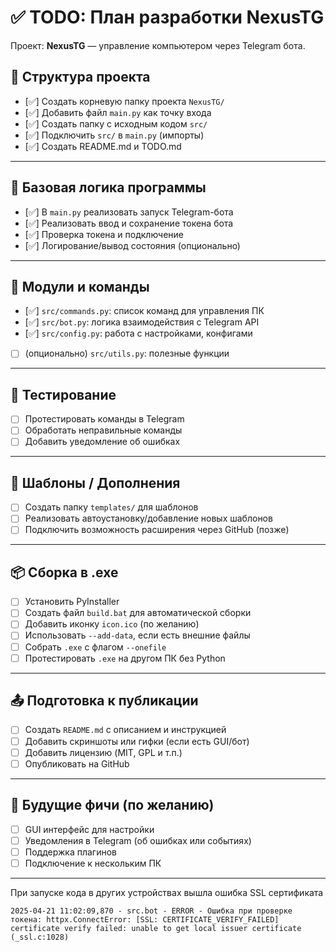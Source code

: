 # ✅ TODO: План разработки NexusTG

Проект: **NexusTG** — управление компьютером через Telegram бота.

## 📁 Структура проекта

- [✅] Создать корневую папку проекта `NexusTG/`
- [✅] Добавить файл `main.py` как точку входа
- [✅] Создать папку с исходным кодом `src/`
- [✅] Подключить `src/` в `main.py` (импорты)
- [✅] Создать README.md и TODO.md

---

## 🔧 Базовая логика программы 

- [✅] В `main.py` реализовать запуск Telegram-бота
- [✅] Реализовать ввод и сохранение токена бота
- [✅] Проверка токена и подключение
- [✅] Логирование/вывод состояния (опционально)

---

## 🤖 Модули и команды

- [✅] `src/commands.py`: список команд для управления ПК
- [✅] `src/bot.py`: логика взаимодействия с Telegram API
- [✅] `src/config.py`: работа с настройками, конфигами
- [ ] (опционально) `src/utils.py`: полезные функции

---

## 🧪 Тестирование

- [ ] Протестировать команды в Telegram
- [ ] Обработать неправильные команды
- [ ] Добавить уведомление об ошибках

---

## 🧩 Шаблоны / Дополнения

- [ ] Создать папку `templates/` для шаблонов
- [ ] Реализовать автоустановку/добавление новых шаблонов
- [ ] Подключить возможность расширения через GitHub (позже)

---

## 📦 Сборка в .exe

- [ ] Установить PyInstaller
- [ ] Создать файл `build.bat` для автоматической сборки
- [ ] Добавить иконку `icon.ico` (по желанию)
- [ ] Использовать `--add-data`, если есть внешние файлы
- [ ] Собрать `.exe` с флагом `--onefile`
- [ ] Протестировать `.exe` на другом ПК без Python

---

## 📤 Подготовка к публикации

- [ ] Создать `README.md` с описанием и инструкцией
- [ ] Добавить скриншоты или гифки (если есть GUI/бот)
- [ ] Добавить лицензию (MIT, GPL и т.п.)
- [ ] Опубликовать на GitHub

---

## 🧠 Будущие фичи (по желанию)

- [ ] GUI интерфейс для настройки
- [ ] Уведомления в Telegram (об ошибках или событиях)
- [ ] Поддержка плагинов
- [ ] Подключение к нескольким ПК

---

При запуске кода в других устройствах вышла ошибка SSL сертификата 
```error
2025-04-21 11:02:09,870 - src.bot - ERROR - Ошибка при проверке токена: httpx.ConnectError: [SSL: CERTIFICATE_VERIFY_FAILED] certificate verify failed: unable to get local issuer certificate (_ssl.c:1028)
```
